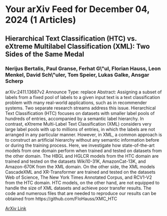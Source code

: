 <h1>Your arXiv Feed for December 04, 2024 (1 Articles)</h1>
<h2>Hierarchical Text Classification (HTC) vs. eXtreme Multilabel Classification (XML): Two Sides of the Same Medal</h2>
<h3>Nerijus Bertalis, Paul Granse, Ferhat G\"ul, Florian Hauss, Leon Menkel, David Sch\"uler, Tom Speier, Lukas Galke, Ansgar Scherp</h3>
<p>arXiv:2411.13687v2 Announce Type: replace 
Abstract: Assigning a subset of labels from a fixed pool of labels to a given input text is a text classification problem with many real-world applications, such as in recommender systems. Two separate research streams address this issue. Hierarchical Text Classification (HTC) focuses on datasets with smaller label pools of hundreds of entries, accompanied by a semantic label hierarchy. In contrast, eXtreme Multi-Label Text Classification (XML) considers very large label pools with up to millions of entries, in which the labels are not arranged in any particular manner. However, in XML, a common approach is to construct an artificial hierarchy without any semantic information before or during the training process. Here, we investigate how state-of-the-art models from one domain perform when trained and tested on datasets from the other domain. The HBGL and HGLCR models from the HTC domain are trained and tested on the datasets Wiki10-31K, AmazonCat-13K, and Amazon-670K from the XML domain. On the other side, the XML models CascadeXML and XR-Transformer are trained and tested on the datasets Web of Science, The New York Times Annotated Corpus, and RCV1-V2 from the HTC domain. HTC models, on the other hand, are not equipped to handle the size of XML datasets and achieve poor transfer results. The code and numerous files that are needed to reproduce our results can be obtained from https://github.com/FloHauss/XMC_HTC</p>
<a href='https://arxiv.org/abs/2411.13687'>ArXiv Link</a>

